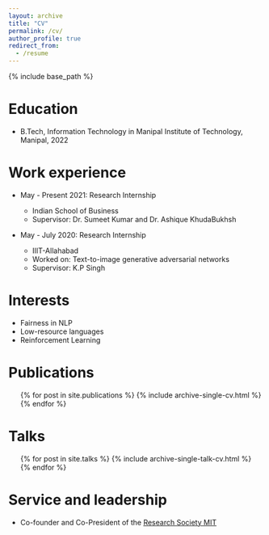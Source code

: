 ```yaml
---
layout: archive
title: "CV"
permalink: /cv/
author_profile: true
redirect_from:
  - /resume
---
```


{% include base_path %}

Education
======
* B.Tech, Information Technology in Manipal Institute of Technology, Manipal, 2022

Work experience
======

* May - Present 2021: Research Internship
  * Indian School of Business 
  * Supervisor: Dr. Sumeet Kumar and Dr. Ashique KhudaBukhsh

* May - July 2020: Research Internship
  * IIIT-Allahabad
  * Worked on: Text-to-image generative adversarial networks
  * Supervisor: K.P Singh
  
Interests
======
* Fairness in NLP
* Low-resource languages
* Reinforcement Learning

Publications
======
  <ul>{% for post in site.publications %}
    {% include archive-single-cv.html %}
  {% endfor %}</ul>
  
Talks
======
  <ul>{% for post in site.talks %}
    {% include archive-single-talk-cv.html %}
  {% endfor %}</ul>
  
  
Service and leadership
======
* Co-founder and Co-President of the [Research Society MIT](https://www.researchsocietymit.com)
